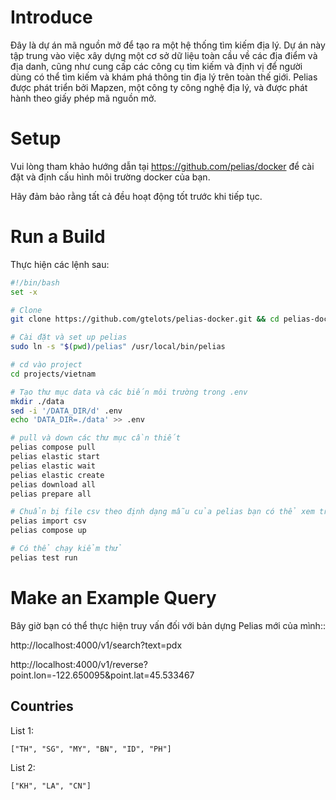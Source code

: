 
# Introduce 

Đây là dự án mã nguồn mở để tạo ra một hệ thống tìm kiếm địa lý. Dự án này tập trung vào việc xây dựng một cơ sở dữ liệu toàn cầu về các địa điểm và địa danh, cũng như cung cấp các công cụ tìm kiếm và định vị để người dùng có thể tìm kiếm và khám phá thông tin địa lý trên toàn thế giới. Pelias được phát triển bởi Mapzen, một công ty công nghệ địa lý, và được phát hành theo giấy phép mã nguồn mở.

# Setup

Vui lòng tham khảo hướng dẫn tại https://github.com/pelias/docker để cài đặt và định cấu hình môi trường docker của bạn.

Hãy đảm bảo rằng tất cả đều hoạt động tốt trước khi tiếp tục.

# Run a Build

Thực hiện các lệnh sau:

```bash
#!/bin/bash
set -x

# Clone 
git clone https://github.com/gtelots/pelias-docker.git && cd pelias-docker

# Cài đặt và set up pelias
sudo ln -s "$(pwd)/pelias" /usr/local/bin/pelias

# cd vào project
cd projects/vietnam

# Tạo thư mục data và các biến môi trường trong .env
mkdir ./data
sed -i '/DATA_DIR/d' .env
echo 'DATA_DIR=./data' >> .env

# pull và down các thư mục cần thiết 
pelias compose pull
pelias elastic start
pelias elastic wait
pelias elastic create
pelias download all
pelias prepare all

# Chuẩn bị file csv theo định dạng mẫu của pelias bạn có thể xem trong data/csv/example.csv (example.csv sẽ được tạo khi sử dụng pelias download all) 
pelias import csv
pelias compose up

# Có thể chạy kiểm thử 
pelias test run
```

# Make an Example Query

Bây giờ bạn có thể thực hiện truy vấn đối với bản dựng Pelias mới của mình::

http://localhost:4000/v1/search?text=pdx

http://localhost:4000/v1/reverse?point.lon=-122.650095&point.lat=45.533467

## Countries
List 1:

`["TH", "SG", "MY", "BN", "ID", "PH"]`

List 2:

`["KH", "LA", "CN"]`

